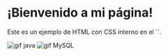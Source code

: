 <body>
    <h1>¡Bienvenido a mi página!</h1>
    <p>Este es un ejemplo de HTML con CSS interno en el `<head>`.</p>
      <div>
<img src='https://images.sftcdn.net/images/t_app-icon-s/p/4dd9406e-96d3-11e6-aa77-00163ec9f5fa/3927985343/java-development-kit-64-java-43-569305.png' alt='gif java'>
<img src='https://www.ovhcloud.com/sites/default/files/styles/offer_range_card/public/2021-09/ECX-1909_Hero_MySQL_600x400%402x-1_0.webp' alt='gif MySQL'>
</div>
</body>
</html>


